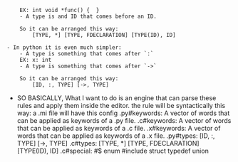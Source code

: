         EX: int void *func() {  }
        - A type is and ID that comes before an ID.

        So it can be arranged this way:
            [TYPE, *] [TYPE, FDECLARATION] [TYPE(ID), ID] 

    - In python it is even much simpler:
        - A type is something that comes after `:`
        EX: x: int
        - A type is something that comes after `->`

        So it can be arranged this way:
            [ID, :, TYPE] [->, TYPE]

- SO BASICALLY, What I want to do is an engine that can parse these rules and apply them inside the editor.
the rule will be syntactically this way:
    a .mi file will have this config
    .py#keywords: A vector of words that can be applied as keywords of a .py file.
    .c#keywords:  A vector of words that can be applied as keywords of a .c file.
    .x#keywords:  A vector of words that can be applied as keywords of a .x file.
    .py#types:    [ID, :, TYPE] [->, TYPE]
    .c#types:     [TYPE, *] [TYPE, FDECLARATION] [TYPE(ID), ID]
    .c#special:   #$ enum #include struct typedef union
    

